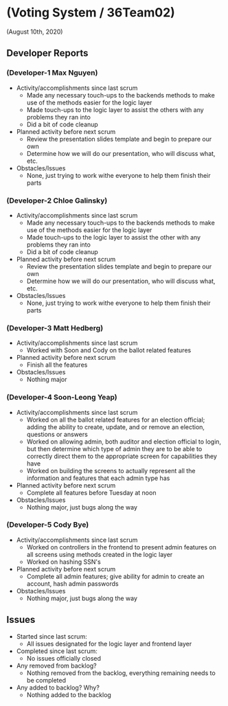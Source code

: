 #   (Voting System / 36Team02)

(August 10th, 2020)

##  Developer Reports

###  (Developer-1 Max Nguyen)

-   Activity/accomplishments since last scrum
    -   Made any necessary touch-ups to the backends methods to make use of the methods
    easier for the logic layer
    -   Made touch-ups to the logic layer to assist the others with any problems they ran
    into
    -   Did a bit of code cleanup
-   Planned activity before next scrum
    -   Review the presentation slides template and begin to prepare our own
    -   Determine how we will do our presentation, who will discuss what, etc.
-   Obstacles/Issues
    -   None, just trying to work withe everyone to help them finish their parts

###  (Developer-2 Chloe Galinsky)

-   Activity/accomplishments since last scrum
    -   Made any necessary touch-ups to the backends methods to make use of the methods
    easier for the logic layer
    -   Made touch-ups to the logic layer to assist the other with any problems they ran
    into
    -   Did a bit of code cleanup
-   Planned activity before next scrum
    -   Review the presentation slides template and begin to prepare our own
    -   Determine how we will do our presentation, who will discuss what, etc.
-   Obstacles/Issues
    -   None, just trying to work withe everyone to help them finish their parts

###  (Developer-3 Matt Hedberg)

-   Activity/accomplishments since last scrum
    -   Worked with Soon and Cody on the ballot related features 
-   Planned activity before next scrum
    -   Finish all the features
-   Obstacles/Issues
    -   Nothing major

###  (Developer-4 Soon-Leong Yeap)

-   Activity/accomplishments since last scrum
    -   Worked on all the ballot related features for an election official; adding the
    ability to create, update, and or remove an election, questions or answers
    -   Worked on allowing admin, both auditor and election official to login, but then
    determine which type of admin they are to be able to correctly direct them to the
    appropriate screen for capabilities they have
    -   Worked on building the screens to actually represent all the information and
    features that each admin type has
-   Planned activity before next scrum
    -   Complete all features before Tuesday at noon
-   Obstacles/Issues
    -   Nothing major, just bugs along the way

###  (Developer-5 Cody Bye)

-   Activity/accomplishments since last scrum
    -   Worked on controllers in the frontend to present admin features on all 
    screens using methods created in the logic layer
    -   Worked on hashing SSN's
-   Planned activity before next scrum
    -   Complete all admin features; give ability for admin to create an account,
    hash admin passwords
-   Obstacles/Issues
    -   Nothing major, just bugs along the way

##  Issues

-   Started since last scrum:
    -   All issues designated for the logic layer and frontend layer
-   Completed since last scrum:
    -   No issues officially closed
-   Any removed from backlog?
    -   Nothing removed from the backlog, everything remaining needs to be completed
-   Any added to backlog? Why?
    -   Nothing added to the backlog